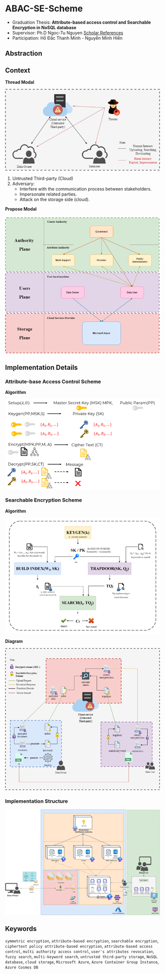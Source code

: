 # ABAC-SE-Scheme

- Graduation Thesis:  **Attribute-based access control and Searchable Encryption in NoSQL database**
- Supervisor: Ph.D Ngoc-Tu Nguyen [Scholar References](https://scholar.google.com/citations?hl=vi&user=baIb5JgAAAAJ&view_op=list_works&sortby=pubdate)
- Participation: Hồ Đắc Thanh Minh - Nguyễn Minh Hiển

## Abstraction


## Context

**Thread Modal**

![](/assets/theardModal.png)

1. Untrusted Third-party (Cloud)
2. Adversary:
    - Interfere with the communication process between stakeholders.
    - Impersonate related parties.
    - Attack on the storage side (cloud).

**Propose Modal**

![](/assets/proposeModal.png)

## Implementation Details


### Attribute-base Access Control Scheme
**Algorithm**

![](/assets/abacScheme.png)

### Searchable Encryption Scheme
**Algorithm** 

![](/assets/seScheme.png)

**Diagram**

![](/assets/seSchemeDiagram.png)

### Implementation Structure

![](/assets/architecture.png)

## Keywords
`symmetric encryption`, `attribute-based encryption`, `searchable encryption`, `ciphertext policy attribute-based encryption`, `attribute-based access control`, `multi authority access control`, `user's attributes revocation`, `fuzzy search`, `multi-keyword search`, `untrusted third-party storage`, `NoSQL database`, `cloud storage`, `Microsoft Azure`, `Azure Container Group Instance`, `Azure Cosmos DB`
